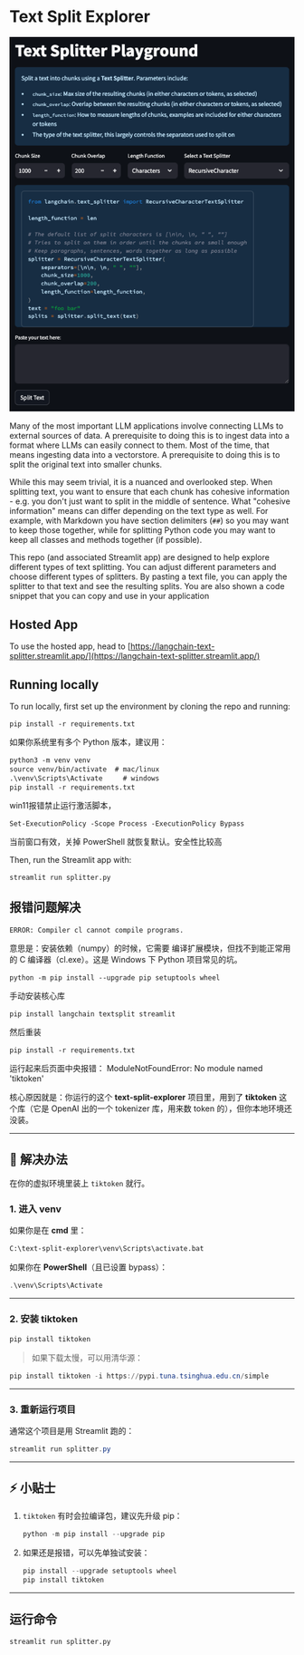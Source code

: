 # Text Split Explorer

![ui.png](ui.png)

Many of the most important LLM applications involve connecting LLMs to external sources of data.
A prerequisite to doing this is to ingest data into a format where LLMs can easily connect to them.
Most of the time, that means ingesting data into a vectorstore.
A prerequisite to doing this is to split the original text into smaller chunks.

While this may seem trivial, it is a nuanced and overlooked step.
When splitting text, you want to ensure that each chunk has cohesive information - e.g. you don't just want to split in the middle of sentence.
What "cohesive information" means can differ depending on the text type as well.
For example, with Markdown you have section delimiters (`##`) so you may want to keep those together, while for splitting Python code you may want to keep all classes and methods together (if possible).

This repo (and associated Streamlit app) are designed to help explore different types of text splitting.
You can adjust different parameters and choose different types of splitters.
By pasting a text file, you can apply the splitter to that text and see the resulting splits.
You are also shown a code snippet that you can copy and use in your application

## Hosted App

To use the hosted app, head to [https://langchain-text-splitter.streamlit.app/](https://langchain-text-splitter.streamlit.app/)

## Running locally

To run locally, first set up the environment by cloning the repo and running:

```shell
pip install -r requirements.txt
```
如果你系统里有多个 Python 版本，建议用：
```
python3 -m venv venv
source venv/bin/activate  # mac/linux
.\venv\Scripts\Activate     # windows
pip install -r requirements.txt
```
win11报错禁止运行激活脚本，
```
Set-ExecutionPolicy -Scope Process -ExecutionPolicy Bypass
```
当前窗口有效，关掉 PowerShell 就恢复默认。安全性比较高

Then, run the Streamlit app with:

```shell
streamlit run splitter.py
```
## 报错问题解决
```
ERROR: Compiler cl cannot compile programs.
```
意思是：安装依赖（numpy）的时候，它需要 编译扩展模块，但找不到能正常用的 C 编译器（cl.exe）。这是 Windows 下 Python 项目常见的坑。
```
python -m pip install --upgrade pip setuptools wheel
```
手动安装核心库
```
pip install langchain textsplit streamlit
```
然后重装
```
pip install -r requirements.txt
```
运行起来后页面中央报错：
ModuleNotFoundError: No module named 'tiktoken'


核心原因就是：你运行的这个 **text-split-explorer** 项目里，用到了 **tiktoken** 这个库（它是 OpenAI 出的一个 tokenizer 库，用来数 token 的），但你本地环境还没装。

---

## 🔧 解决办法

在你的虚拟环境里装上 `tiktoken` 就行。

### 1. 进入 venv

如果你是在 **cmd** 里：

```cmd
C:\text-split-explorer\venv\Scripts\activate.bat
```

如果你在 **PowerShell**（且已设置 bypass）：

```powershell
.\venv\Scripts\Activate
```

---

### 2. 安装 tiktoken

```powershell
pip install tiktoken
```

> 如果下载太慢，可以用清华源：

```powershell
pip install tiktoken -i https://pypi.tuna.tsinghua.edu.cn/simple
```

---

### 3. 重新运行项目

通常这个项目是用 Streamlit 跑的：

```powershell
streamlit run splitter.py
```

---

## ⚡ 小贴士

1. `tiktoken` 有时会拉编译包，建议先升级 pip：

   ```powershell
   python -m pip install --upgrade pip
   ```

2. 如果还是报错，可以先单独试安装：

   ```powershell
   pip install --upgrade setuptools wheel
   pip install tiktoken
   ```

---

## 运行命令
```
streamlit run splitter.py
```
